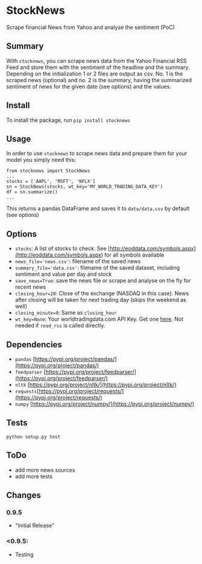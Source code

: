 # StockNews
Scrape financial News from Yahoo and analyse the sentiment (PoC)

## Summary
With `stocknews`, you can scrape news data from the Yahoo Financial RSS Feed and store them with the sentiment of the headline and the summary.
Depending on the initialization 1 or 2 files are output as csv. No. 1 is the scraped news (optional) and no. 2 is the summary, having the summarized sentiment of news for the given date (see options) and the values.

## Install
To install the package, run `pip install stocknews`

## Usage
In order to use `stocknews` to scrape news data and prepare them for your model you simply need this:

```
from stocknews import StockNews
...
stocks = ['AAPL', 'MSFT', 'NFLX']
sn = StockNews(stocks, wt_key='MY_WORLD_TRADING_DATA_KEY')
df = sn.summarize()
...
```

This returns a pandas DataFrame and saves it to `data/data.csv` by default (see options)

## Options
* `stocks`: A list of stocks to check. See  [http://eoddata.com/symbols.aspx](http://eoddata.com/symbols.aspx) for all symbols available
* `news_file='news.csv'`: filename of the saved news
* `summary_file='data.csv'`: filename of the saved dataset, including sentiment and value per day and stock
* `save_news=True`: save the news file or scrape and analyse on the fly for recent news
* `closing_hour=20`: Close of the exchange (NASDAQ in this case). News after closing will be taken for next trading day (skips the weekend as well)
* `closing_minute=0`: Same as `closing_hour`
* `wt_key=None`: Your worldtradingdata.com API Key. Get one [here](https://www.worldtradingdata.com/). Not needed if `read_rss` is called directly.

## Dependencies
* `pandas` [https://pypi.org/project/pandas/](https://pypi.org/project/pandas/)
* `feedparser` [https://pypi.org/project/feedparser/](https://pypi.org/project/feedparser/)
* `nltk` [https://pypi.org/project/nltk/](https://pypi.org/project/nltk/)
* `requests`[https://pypi.org/project/requests/](https://pypi.org/project/requests/)
* `numpy` [https://pypi.org/project/numpy/](https://pypi.org/project/numpy/)

## Tests
`python setup.py test`

## ToDo
* add more news sources
* add more tests

## Changes
### 0.9.5
* "Initial Release"

### <0.9.5:
* Testing






